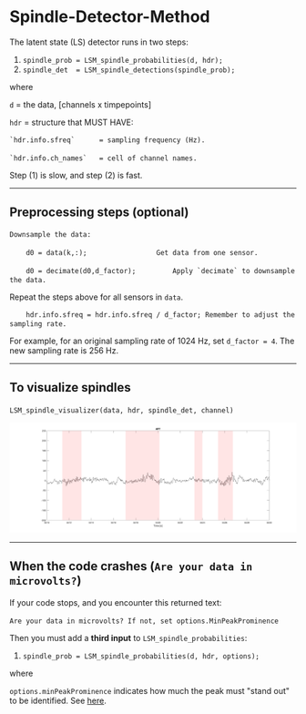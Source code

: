 # Spindle-Detector-Method

The latent state (LS) detector runs in two steps:

1. `spindle_prob = LSM_spindle_probabilities(d, hdr);`
2. `spindle_det  = LSM_spindle_detections(spindle_prob);`

where

`d` = the data, [channels x timpepoints]

`hdr` = structure that MUST HAVE:

	`hdr.info.sfreq`      = sampling frequency (Hz).
  
	`hdr.info.ch_names`   = cell of channel names.

Step (1) is slow, and step (2) is fast.

----
## Preprocessing steps (optional)

	Downsample the data:

		d0 = data(k,:);					Get data from one sensor.

		d0 = decimate(d0,d_factor);			Apply `decimate` to downsample the data.
		
Repeat the steps above for all sensors in `data`.

		hdr.info.sfreq = hdr.info.sfreq / d_factor;	Remember to adjust the sampling rate.	

For example, for an original sampling rate of 1024 Hz, set `d_factor = 4`. The new sampling rate is 256 Hz.

----

## To visualize spindles

`LSM_spindle_visualizer(data, hdr, spindle_det, channel)`

![alt text](https://github.com/Mark-Kramer/Spindle-Detector-Method/blob/master/example_spindles.png)

----

## When the code crashes (`Are your data in microvolts?`)

If your code stops, and you encounter this returned text:

`Are your data in microvolts? If not, set options.MinPeakProminence`

Then you must add a **third input** to `LSM_spindle_probabilities`:

1. `spindle_prob = LSM_spindle_probabilities(d, hdr, options);`

where

`options.minPeakProminence` indicates how much the peak must "stand out" to be identified. See [here](https://www.mathworks.com/help/signal/ref/findpeaks.html#buff2uu).
